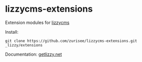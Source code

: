 # lizzycms-extensions
Extension modules for [lizzycms](https://github.com/zurisee/lizzycms)

Install:

  ``git clone https://github.com/zurisee/lizzycms-extensions.git _lizzy/extensions``
 
Documentation: [getlizzy.net](https://getlizzy.net/macros/extensions/)
